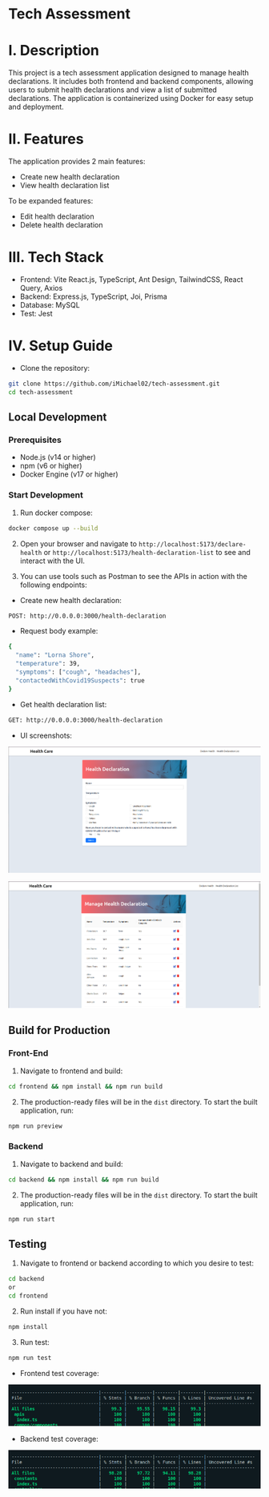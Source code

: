 # Tech Assessment

# I. Description

This project is a tech assessment application designed to manage health declarations. It includes both frontend and backend components, allowing users to submit health declarations and view a list of submitted declarations. The application is containerized using Docker for easy setup and deployment.

# II. Features

The application provides 2 main features:

- Create new health declaration
- View health declaration list

To be expanded features:

- Edit health declaration
- Delete health declaration

# III. Tech Stack

- Frontend: Vite React.js, TypeScript, Ant Design, TailwindCSS, React Query, Axios
- Backend: Express.js, TypeScript, Joi, Prisma
- Database: MySQL
- Test: Jest

# IV. Setup Guide

- Clone the repository:

```sh
git clone https://github.com/iMichael02/tech-assessment.git
cd tech-assessment
```

## Local Development

### Prerequisites

- Node.js (v14 or higher)
- npm (v6 or higher)
- Docker Engine (v17 or higher)

### Start Development

1. Run docker compose:

```sh
docker compose up --build
```

2. Open your browser and navigate to `http://localhost:5173/declare-health` or `http://localhost:5173/health-declaration-list` to see and interact with the UI.

3. You can use tools such as Postman to see the APIs in action with the following endpoints:

- Create new health declaration:

```sh
POST: http://0.0.0.0:3000/health-declaration
```

- Request body example:

```sh
{
  "name": "Lorna Shore",
  "temperature": 39,
  "symptoms": ["cough", "headaches"],
  "contactedWithCovid19Suspects": true
}
```

- Get health declaration list:

```sh
GET: http://0.0.0.0:3000/health-declaration
```

- UI screenshots:

![UI-1](assets/ui-1.png)

![UI-2](assets/ui-2.png)

## Build for Production

### Front-End

1. Navigate to frontend and build:

```sh
cd frontend && npm install && npm run build
```

2. The production-ready files will be in the `dist` directory. To start the built application, run:

```sh
npm run preview
```

### Backend

1. Navigate to backend and build:

```sh
cd backend && npm install && npm run build
```

2. The production-ready files will be in the `dist` directory. To start the built application, run:

```sh
npm run start
```

## Testing

1. Navigate to frontend or backend according to which you desire to test:

```sh
cd backend
or
cd frontend
```

2. Run install if you have not:

```sh
npm install
```

3. Run test:

```sh
npm run test
```

- Frontend test coverage:

![FE-coverage](assets/coverage-fe.png)

- Backend test coverage:

![BE-coverage](assets/coverage-be.png)
